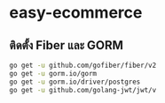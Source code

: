 # easy-ecommerce
## ติดตั้ง Fiber และ GORM
  ```bash
go get -u github.com/gofiber/fiber/v2
go get -u gorm.io/gorm
go get -u gorm.io/driver/postgres
go get -u github.com/golang-jwt/jwt/v

